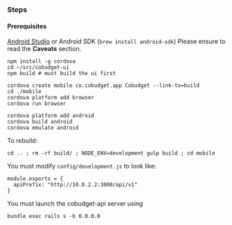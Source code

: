 ### Steps

#### Prerequisites
[Android Studio](https://developer.android.com/tools/studio/index.html) or Android SDK (``brew install android-sdk``) Please ensure to read the **Caveats** section.


    npm install -g cordova
    cd ~/src/cobudget-ui
    npm build # must build the ui first
    
    cordova create mobile co.cobudget.app Cobudget --link-to=build
    cd ./mobile
    cordova platform add browser
    cordova run browser
    
    cordova platform add android
    cordova build android
    cordova emulate android

To rebuild:

    cd .. ; rm -rf build/ ; NODE_ENV=development gulp build ; cd mobile

You must modify ``config/development.js`` to look like:

    module.exports = {
      apiPrefix: "http://10.0.2.2:3000/api/v1"
    }

You must launch the cobudget-api server using     

    bundle exec rails s -b 0.0.0.0
    
